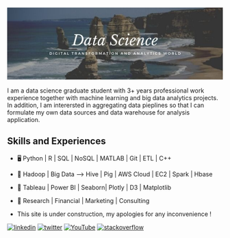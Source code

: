 ![](https://github.com/iamnatapong55/iamnatapong55/blob/main/Banner.jpg)


I am a data science graduate student with 3+ years professional work experience together with machine learning and big data analytics projects. In addition, I am interersted in aggregating data pieplines so that I can formulate my own data sources and data warehouse for analysis application. 

## Skills and Experiences
* 🖥 Python | R | SQL | NoSQL | MATLAB | Git | ETL | C++
* 💾 Hadoop | Big Data --> Hive | Pig | AWS Cloud | EC2 | Spark | Hbase
* 🌅 Tableau | Power BI | Seaborn| Plotly | D3 | Matplotlib
* 🧰 Research | Financial | Marketing | Consulting

* This site is under construction, my apologies for any inconvenience !

[<img src='https://cdn.jsdelivr.net/npm/simple-icons@3.0.1/icons/linkedin.svg' alt='linkedin' height='40'>](https://www.linkedin.com/in/https://www.linkedin.com/in/natapongsornprom//)  [<img src='https://cdn.jsdelivr.net/npm/simple-icons@3.0.1/icons/twitter.svg' alt='twitter' height='40'>](https://twitter.com/https://twitter.com/iambank345) [<img src='https://cdn.jsdelivr.net/npm/simple-icons@3.0.1/icons/youtube.svg' alt='YouTube' height='40'>](https://www.youtube.com/channel/bank) [<img src='https://cdn.jsdelivr.net/npm/simple-icons@3.0.1/icons/stackoverflow.svg' alt='stackoverflow' height='40'>](https://stackoverflow.com/users/bank) 





